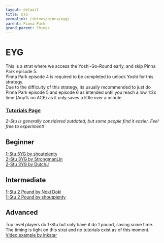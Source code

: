 ```yaml
---
layout: default 
title: EYG
permalink: /shines/pinna/eyg/
parent: Pinna Park
grand_parent: Shines
---
```


# EYG
This is a strat where we access the Yoshi-Go-Round early, and skip Pinna Park episode 5.  
Pinna Park episode 4 is required to be completed to unlock Yoshi for this strategy.  
Due to the difficulty of this strategy, its usually recommended to just do Pinna Park episode 5 
and episode 6 as intended until you reach a low 1:2x time (Any% no ACE) as it only saves a little over a minute.

### [Tutorials Page](https://smscommunity.github.io/sms-guide/tutorials/)  
*2-Stu is generally considered outdated, but some people find it easier. Feel free to experiment!*  

## Beginner
[1-Stu 5YG by shoutplenty](https://www.youtube.com/watch?v=UJ5RNJK6LRM)  
[2-Stu 3YG by StrongmanLin](https://www.youtube.com/watch?v=0xm2-QkrL4M)  
[2-Stu 3YG by DutchJ](https://www.youtube.com/watch?v=tvq-WY7YFsc)  

## Intermediate 
[1-Stu 2 Pound by Noki Doki](https://www.youtube.com/watch?v=0plZQdNSo18)  
[1-Stu 2 Pound by shoutplenty](https://www.youtube.com/watch?v=J_m8bx_Z_Eo)  

##  Advanced
Top level players do 1-Stu but only have it do 1 pound, saving some time. The timing is tight on this strat and no tutorials exist as of this moment.  
[Video example by inkstar](https://x.com/NoVidNoDidNoVid/status/1832344043004506145)

